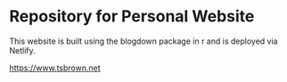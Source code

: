 # Repository for Personal Website

This website is built using the blogdown package in r and is deployed via Netlify. 

https://www.tsbrown.net
